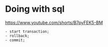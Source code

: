 # Doing with sql

https://www.youtube.com/shorts/B7pyFEK5-BM

```
- start transaction;
- rollback;
- commit;
```
